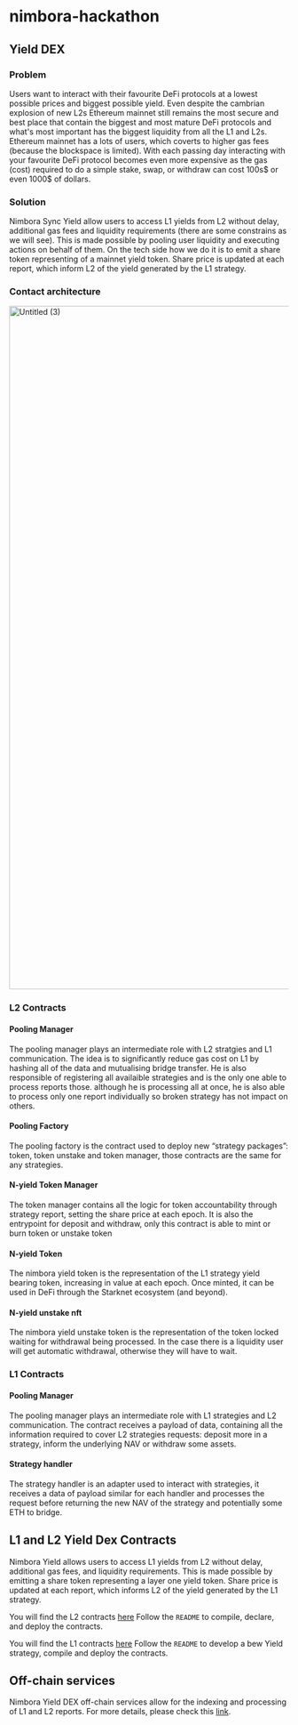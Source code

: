 # nimbora-hackathon

## Yield DEX

### Problem

Users want to interact with their favourite DeFi protocols at a lowest possible prices and biggest possible yield. Even despite the cambrian explosion of new L2s Ethereum mainnet still remains the most secure and best place that contain the biggest and most mature DeFi protocols and what's most important has the biggest liquidity from all the L1 and L2s. Ethereum mainnet has a lots of users, which coverts to higher gas fees (because the blockspace is limited). With each passing day interacting with your favourite DeFi protocol becomes even more expensive as the gas (cost) required to do a simple stake, swap, or withdraw can cost 100s$ or even 1000$ of dollars.

### Solution

Nimbora Sync Yield allow users to access L1 yields from L2 without delay, additional gas fees and liquidity requirements (there are some constrains as we will see). This is made possible by pooling user liquidity and executing actions on behalf of them. On the tech side how we do it is to emit a share token representing of a mainnet yield token. Share price is updated at each report, which inform L2 of the yield generated by the L1 strategy.

### Contact architecture

<img width="1229" alt="Untitled (3)" src="https://github.com/0xSpaceShard/nimbora-hackathon/assets/127413534/7cc26cd7-23ee-4d22-94e0-5b4eccea6413">


### L2 Contracts

#### Pooling Manager

The pooling manager plays an intermediate role with L2 stratgies and L1 communication. The idea is to significantly reduce gas cost on L1 by hashing all of the data and mutualising bridge transfer. He is also responsible of registering all availaible strategies and is the only one able to process reports those. although he is processing all at once, he is also able to process only one report individually so broken strategy has not impact on others. 

#### Pooling Factory

The pooling factory is the contract used to deploy new “strategy packages”: token, token unstake and token manager, those contracts are the same for any strategies.

#### N-yield Token Manager

The token manager contains all the logic for token accountability through strategy report, setting the share price at each epoch. It is also the entrypoint for deposit and withdraw, only this contract is able to mint or burn token or unstake token 

#### N-yield Token

The nimbora yield token is the representation of the L1 strategy yield bearing token, increasing in value at each epoch. Once minted, it can be used in DeFi through the Starknet ecosystem (and beyond).

#### N-yield unstake nft

The nimbora yield unstake token is the representation of the token locked waiting for withdrawal being processed. In the case there is a liquidity user will get automatic withdrawal, otherwise they will have to wait.

### L1 Contracts

#### Pooling Manager

The pooling manager plays an intermediate role with L1 strategies and L2 communication. The contract receives a payload of data, containing all the information required to cover L2 strategies requests: deposit more in a strategy, inform the underlying NAV or withdraw some assets. 

#### Strategy handler

The strategy handler is an adapter used to interact with strategies, it receives a data of payload similar for each handler and processes the request before returning the new NAV of the strategy and potentially some ETH to bridge.

## L1 and L2 Yield Dex Contracts

Nimbora Yield allows users to access L1 yields from L2 without delay, additional gas fees, and liquidity requirements. This is made possible by emitting a share token representing a layer one yield token. Share price is updated at each report, which informs L2 of the yield generated by the L1 strategy.

You will find the L2 contracts [here](https://github.com/0xSpaceShard/nimbora_yields_l2)
Follow the `README` to compile, declare, and deploy the contracts.

You will find the L1 contracts [here](https://github.com/0xSpaceShard/nimbora_yields_l1)
Follow the `README` to develop a bew Yield strategy, compile and deploy the contracts.


## Off-chain services
Nimbora Yield DEX off-chain services allow for the indexing and processing of L1 and L2 reports. For more details, please check this [link](https://github.com/0xSpaceShard/nimbora-relayer-public).
